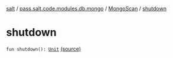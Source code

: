 [salt](../../index.md) / [pass.salt.code.modules.db.mongo](../index.md) / [MongoScan](index.md) / [shutdown](./shutdown.md)

# shutdown

`fun shutdown(): `[`Unit`](https://kotlinlang.org/api/latest/jvm/stdlib/kotlin/-unit/index.html) [(source)](https://github.com/kurbaniec-tgm/salt/tree/master/code/modules/db/mongo/MongoScan.kt#L44)